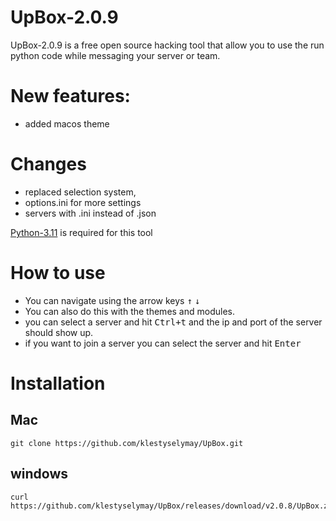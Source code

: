 # UpBox-2.0.9
UpBox-2.0.9 is a free open source hacking tool that allow you to use the run python code while messaging your server or team.

# New features:
- added macos theme

# Changes
- replaced selection system,
- options.ini for more settings
- servers with .ini instead of .json

[Python-3.11](https://www.python.org/downloads/release/python-3110/) is required for this tool

# How to use
- You can navigate using the arrow keys <kbd>↑</kbd> <kbd>↓</kbd>
- You can also do this with the themes and modules.
- you can select a server and hit <kbd>Ctrl+t</kbd> and the ip and port of the server should show up.
- if you want to join a server you can select the server and hit <kbd>Enter</kbd>


# Installation
## Mac
    git clone https://github.com/klestyselymay/UpBox.git

## windows
    curl https://github.com/klestyselymay/UpBox/releases/download/v2.0.8/UpBox.zip
